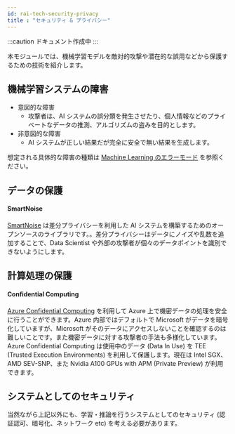 ```yaml
---
id: rai-tech-security-privacy
title : "セキュリティ & プライバシー"
---
```


:::caution
ドキュメント作成中
:::

本モジュールでは、機械学習モデルを敵対的攻撃や潜在的な誤用などから保護するための技術を紹介します。


## 機械学習システムの障害

- 意図的な障害
    - 攻撃者は、AI システムの誤分類を発生させたり、個人情報などのプライベートなデータの推測、アルゴリズムの盗みを目的とします。
- 非意図的な障害
    - AI システムが正しい結果だが完全に安全で無い結果を生成します。

想定される具体的な障害の種類は [Machine Learning のエラーモード](https:/.microsoft.com/ja-JP/security/engineering/failure-modes-in-machine-learning) を参照ください。


## データの保護
#### SmartNoise
[SmartNoise](https://smartnoise.org/) は差分プライバシーを利用した AI システムを構築するためのオープンソースのライブラリです。。差分プライバシーはデータにノイズや乱数を追加することで、Data Scientist や外部の攻撃者が個々のデータポイントを識別できないようにします。


## 計算処理の保護
#### Confidential Computing
[Azure Confidential Computing](https://azure.microsoft.com/ja-jp/solutions/confidential-compute/) を利用して Azure 上で機密データの処理を安全に行うことができます。Azure 内部ではデフォルトで Microsoft がデータを暗号化していますが、Microsoft がそのデータにアクセスしないことを確認するのは難しいことです。また機密データに対する攻撃者の手法も多様化しています。Azure Confidential Computing は使用中のデータ (Data In Use) を TEE (Trusted Execution Environments) を利用して保護します。現在は Intel SGX、AMD SEV-SNP、また Nvidia A100 GPUs with APM (Private Preview) が利用できます。


## システムとしてのセキュリティ
当然ながら上記以外にも、学習・推論を行うシステムとしてのセキュリティ (認証認可、暗号化、ネットワーク etc) を考える必要があります。

<br/>
